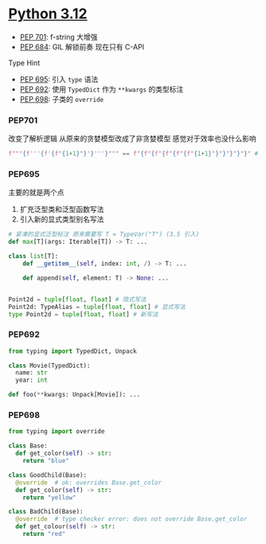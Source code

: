 # [Python 3.12][Python3.12]

- [PEP 701][PEP701]: f-string 大增强
- [PEP 684][PEP684]: GIL 解锁前奏 现在只有 C-API

Type Hint
- [PEP 695][PEP695]: 引入 `type` 语法
- [PEP 692][PEP692]: 使用 `TypedDict` 作为 `**kwargs` 的类型标注
- [PEP 698][PEP698]: 子类的 `override`


### PEP701

改变了解析逻辑 从原来的贪婪模型改成了非贪婪模型 感觉对于效率也没什么影响

```python
f"""{f'''{f'{f"{1+1}"}'}'''}""" == f"{f"{f"{f"{f"{f"{1+1}"}"}"}"}"}" # 支持同类型引号嵌套
```

### PEP695

主要的就是两个点
1. 扩充泛型类和泛型函数写法
2. 引入新的显式类型别名写法

```python
# 紧凑的显式泛型标注 原来需要写 T = TypeVar("T") (3.5 引入)
def max[T](args: Iterable[T]) -> T: ...

class list[T]:
    def __getitem__(self, index: int, /) -> T: ...

    def append(self, element: T) -> None: ...


Point2d = tuple[float, float] # 隐式写法
Point2d: TypeAlias = tuple[float, float] # 显式写法
type Point2d = tuple[float, float] # 新写法
```


### PEP692

```python
from typing import TypedDict, Unpack

class Movie(TypedDict):
  name: str
  year: int

def foo(**kwargs: Unpack[Movie]): ...
```

### PEP698

```python
from typing import override

class Base:
  def get_color(self) -> str:
    return "blue"

class GoodChild(Base):
  @override  # ok: overrides Base.get_color
  def get_color(self) -> str:
    return "yellow"

class BadChild(Base):
  @override  # type checker error: does not override Base.get_color
  def get_colour(self) -> str:
    return "red"
```

[Python3.12]: https://docs.python.org/3.12/whatsnew/3.12.html
[PEP701]: https://peps.python.org/pep-0701/
[PEP684]: https://peps.python.org/pep-0684/
[PEP695]: https://peps.python.org/pep-0695/
[PEP692]: https://peps.python.org/pep-0692/
[PEP698]: https://peps.python.org/pep-0698/